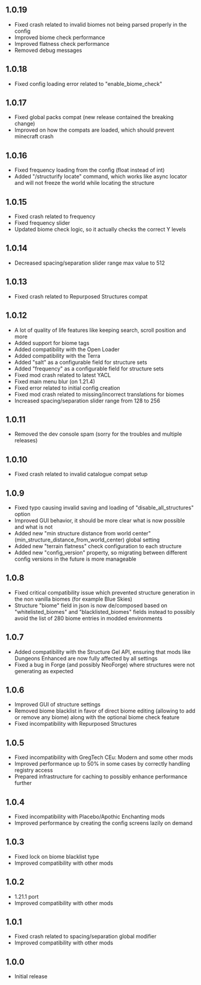 ## 1.0.19

- Fixed crash related to invalid biomes not being parsed properly in the config
- Improved biome check performance
- Improved flatness check performance
- Removed debug messages

## 1.0.18

- Fixed config loading error related to "enable_biome_check"

## 1.0.17

- Fixed global packs compat (new release contained the breaking change)
- Improved on how the compats are loaded, which should prevent minecraft crash

## 1.0.16

- Fixed frequency loading from the config (float instead of int)
- Added "/structurify locate" command, which works like async locator and will not freeze the world while locating the structure

## 1.0.15

- Fixed crash related to frequency
- Fixed frequency slider
- Updated biome check logic, so it actually checks the correct Y levels

## 1.0.14

- Decreased spacing/separation slider range max value to 512

## 1.0.13

- Fixed crash related to Repurposed Structures compat

## 1.0.12

- A lot of quality of life features like keeping search, scroll position and more
- Added support for biome tags
- Added compatibility with the Open Loader
- Added compatibility with the Terra
- Added "salt" as a configurable field for structure sets
- Added "frequency" as a configurable field for structure sets
- Fixed mod crash related to latest YACL
- Fixed main menu blur (on 1.21.4)
- Fixed error related to initial config creation
- Fixed mod crash related to missing/incorrect translations for biomes
- Increased spacing/separation slider range from 128 to 256

## 1.0.11

- Removed the dev console spam (sorry for the troubles and multiple releases)

## 1.0.10

- Fixed crash related to invalid catalogue compat setup

## 1.0.9

- Fixed typo causing invalid saving and loading of "disable_all_structures" option
- Improved GUI behavior, it should be more clear what is now possible and what is not
- Added new "min structure distance from world center" (min_structure_distance_from_world_center) global setting
- Added new "terrain flatness" check configuration to each structure
- Added new "config_version" property, so migrating between different config versions in the future is more manageable

## 1.0.8

- Fixed critical compatibility issue which prevented structure generation in the non vanilla biomes (for example Blue Skies)
- Structure "biome" field in json is now de/composed based on "whitelisted_biomes" and "blacklisted_biomes" fields instead to possibly avoid the list of 280 biome entries in modded environments

## 1.0.7

- Added compatibility with the Structure Gel API, ensuring that mods like Dungeons Enhanced are now fully affected by all settings
- Fixed a bug in Forge (and possibly NeoForge) where structures were not generating as expected

## 1.0.6

- Improved GUI of structure settings
- Removed biome blacklist in favor of direct biome editing (allowing to add or remove any biome) along with the optional biome check feature
- Fixed incompatibility with Repurposed Structures

## 1.0.5

- Fixed incompatibility with GregTech CEu: Modern and some other mods
- Improved performance up to 50% in some cases by correctly handling registry access
- Prepared infrastructure for caching to possibly enhance performance further

## 1.0.4

- Fixed incompatibility with Placebo/Apothic Enchanting mods
- Improved performance by creating the config screens lazily on demand

## 1.0.3

- Fixed lock on biome blacklist type
- Improved compatibility with other mods

## 1.0.2

- 1.21.1 port
- Improved compatibility with other mods

## 1.0.1

- Fixed crash related to spacing/separation global modifier
- Improved compatibility with other mods

## 1.0.0

- Initial release